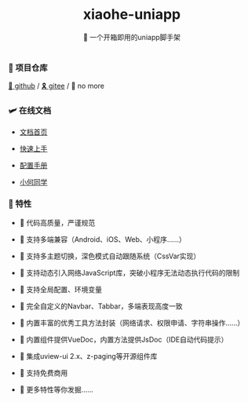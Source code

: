 <div align="center">
  <h1>xiaohe-uniapp</h1>
  <span>🚀 一个开箱即用的uniapp脚手架</span>
</div>

<br>

### 🚁 项目仓库

[🎈 github](https://github.com/xiaohe0601/uniapp-vue2-hbx-starter) / [🎗️ gitee](https://gitee.com/xiaohe0601/uniapp-vue2-hbx-starter) / 🎃 no more

### 🛩️ 在线文档

- [文档首页](https://xiaohe-uniapp.myhdg.top)

- [快速上手](https://xiaohe-uniapp.myhdg.top/guide/getting-started.html)

- [配置手册](https://xiaohe-uniapp.myhdg.top/config/global.html)

- [小何同学](https://xiaohe-uniapp.myhdg.top/about/xiaohe.html)

### 🎉 特性

- 🍔 代码高质量，严谨规范

- 🍚 支持多端兼容（Android、iOS、Web、小程序……）

- 🍖 支持多主题切换，深色模式自动跟随系统（CssVar实现）

- 🍜 支持动态引入网络JavaScript库，突破小程序无法动态执行代码的限制

- 🍙 支持全局配置、环境变量

- 🍟 完全自定义的Navbar、Tabbar，多端表现高度一致

- 🧀 内置丰富的优秀工具方法封装（网络请求、权限申请、字符串操作……）

- 🍳 内置组件提供VueDoc，内置方法提供JsDoc（IDE自动代码提示）

- 🍨 集成uview-ui 2.x、z-paging等开源组件库

- 🌭 支持免费商用

- 🥗 更多特性等你发掘……